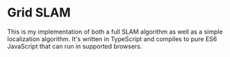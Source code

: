 # Grid SLAM

This is my implementation of both a full SLAM algorithm as well as a simple localization algorithm. It's written in TypeScript and compiles to pure ES6 JavaScript that can run in supported browsers.